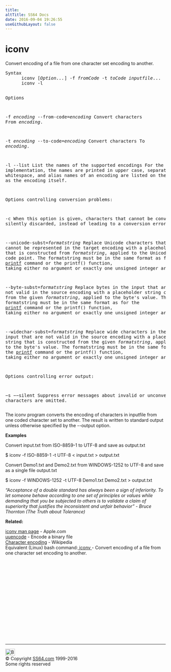 ```yaml
---
title:
altTitle: SS64 Docs
date: 2016-09-04 19:26:55
useGithubLayout: false
---
```

<!-- #BeginLibraryItem "/Library/head_osx.lbi" --><!-- #EndLibraryItem --><h1>iconv</h1> 
<p>Convert encoding of a file from one character set encoding to another.</p>
<pre>Syntax
      iconv [<i>Option...</i>] -f <i>fromCode</i> -t <i>toCode inputfile</i>...
      iconv -l

Options

   -f <i>encoding</i>
   --from-code=<i>encoding</i>
          Convert characters From <i>encoding</i>.

   -t <i>encoding</i>
   --to-code=<i>encoding</i>
          Convert characters To <i>encoding</i>.

   -l
   --list
          List the names of the supported encodings
          For the libiconv implementation, the names are printed in upper case, separated by
          whitespace, and alias names of an encoding are listed on the same line as the encoding itself.

Options controlling conversion problems:

   -c     When this option is given, characters that cannot be converted are silently
          discarded, instead of leading to a conversion error.

   --unicode-subst=<i>formatstring</i>
          Replace Unicode characters that cannot be represented in the target
          encoding with a placeholder string that is constructed from <i>formatstring</i>,
          applied to the Unicode code point. The formatstring must be in the same
          format as for the <a href="printf.html">printf</a> command or the  printf() function, taking either
          no argument or exactly one unsigned integer argument.

   --byte-subst=<i>formatstring</i>
          Replace bytes in the input that are not valid in the source encoding 
          with a placeholder string constructed from the given <i>formatstring</i>,
          applied to the byte's value. The formatstring must be in the same
          format as for the <a href="printf.html">printf</a> command or  the  printf()  function, taking either
          no argument or exactly one unsigned integer argument.

   --widechar-subst=<i>formatstring</i>
          Replace wide characters in the input that are not valid in the source
          encoding with a placeholder string that is constructed from the given
          <i>formatstring</i>, applied to the byte's value. The formatstring must
          be in the same format as for the <a href="printf.html">printf</a> command or the  printf() function,
          taking either no argument or exactly one unsigned integer argument.

Options controlling error output:

   −s
   −−silent
          Suppress error messages about invalid or unconvertible characters are omitted.</pre>
<p> The iconv program converts the encoding of characters in inputfile from one coded character set to another. The result is written to standard output unless otherwise specified by the --output option. </p>
<p><b>Examples</b></p>
<p>Convert input.txt from ISO-8859-1 to UTF-8 and save as output.txt </p>
<p class="code">$ iconv -f ISO-8859-1 -t UTF-8 &lt; input.txt &gt; output.txt</p>
<p>Convert Demo1.txt and Demo2.txt from WINDOWS-1252 to UTF-8 and save as a single file output.txt </p>
<p class="code">$ iconv -f WINDOWS-1252 -t UTF-8 Demo1.txt Demo2.txt &gt; output.txt</p>
<p class="quote"><i> “Acceptance of a double standard has always been a sign of inferiority. To let someone behave according to one set of principles or values while demanding that you be subjected to others is to validate a claim of superiority that justifies the inconsistent and unfair behavior” - Bruce Thornton (The Truth about Tolerance)</i></p>
<p><b>Related:</b></p>
<p>
<a href="https://developer.apple.com/legacy/library/documentation/Darwin/Reference/ManPages/man1/iconv.1.html">iconv man page</a> - Apple.com<a href="comm.html"><br>
</a><a href="uuencode.html">uuencode</a> - Encode a binary file<br>
<a href="http://en.wikipedia.org/wiki/Character_encoding">Character encoding</a> - Wikipedia <br>
Equivalent (Linux) bash command:<a href="../bash/iconv.html"> iconv </a> - Convert encoding of a file from one character set encoding to another.</p><!-- #BeginLibraryItem "/Library/foot_osx.lbi" --><p>
<!-- OSX300 -->
<ins class="adsbygoogle" style="display:inline-block;width:300px;height:250px" data-ad-client="ca-pub-6140977852749469" data-ad-slot="1823340303"></ins>
<script>
(adsbygoogle = window.adsbygoogle || []).push({});
</script></p>
<hr>
<div id="bl" class="footer"><a href="iconv.html#"><img src="../images/top.png" width="30" height="22" alt="Back to the Top"></a></div>
<div id="br" class="footer, tagline">© Copyright <a href="../index.html">SS64.com</a> 1999-2016<br>
Some rights reserved</div><!-- #EndLibraryItem -->
